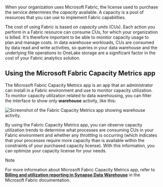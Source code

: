 When your organization uses Microsoft Fabric, the license used to purchase the service determines the _capacity_ available. A capacity is a pool of resources that you can use to implement Fabric capabilities.

The cost of using Fabric is based on _capacity units_ (CUs). Each action you perform in a Fabric resource can consume CUs, for which your organization is billed. It's therefore important to be able to monitor capacity usage to plan and manage costs. In data warehouse workloads, CUs are consumed by data read and write activities, so queries in your data warehouse and the underlying file operations to OneLake storage are a significant factor in the cost of your Fabric analytics solution.

## Using the Microsoft Fabric Capacity Metrics app

The Microsoft Fabric Capacity Metrics app is an app that an administrator can install in a Fabric environment and use to monitor capacity utilization. To monitor capacity utilization related to data warehousing, you can filter the interface to show only **warehouse** activity, like this:

![Screenshot of the Fabric Capacity Metrics app showing warehouse activity.](https://learn.microsoft.com/en-us/training/wwl/monitor-fabric-data-warehouse/media/fabric-capacity-metrics-app.gif)

By using the Fabric Capacity Metrics app, you can observe capacity utilization trends to determine what processes are consuming CUs in your Fabric environment and whether any _throttling_ is occurring (which indicates that your processes require more capacity than is available within the constraints of your purchased capacity license). With this information, you can optimize your capacity license for your needs.

> [!NOTE]
> For more information about Microsoft Fabric Capacity Metrics app, refer to **[Billing and utilization reporting in Synapse Data Warehouse](https://learn.microsoft.com/en-us/fabric/data-warehouse/usage-reporting)** in the Microsoft Fabric documentation.